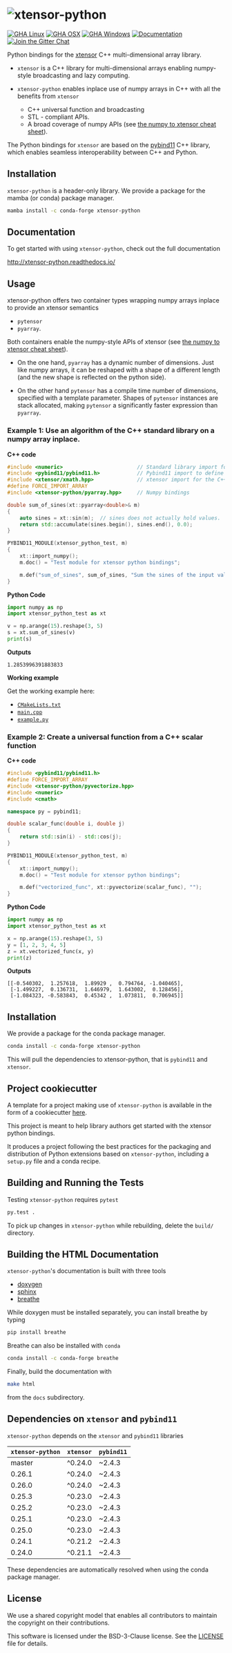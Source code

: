 # ![xtensor-python](docs/source/xtensor-python.svg)

[![GHA Linux](https://github.com/xtensor-stack/xtensor/actions/workflows/linux.yml/badge.svg)](https://github.com/xtensor-stack/xtensor/actions/workflows/linux.yml)
[![GHA OSX](https://github.com/xtensor-stack/xtensor/actions/workflows/osx.yml/badge.svg)](https://github.com/xtensor-stack/xtensor/actions/workflows/osx.yml)
[![GHA Windows](https://github.com/xtensor-stack/xtensor/actions/workflows/windows.yml/badge.svg)](https://github.com/xtensor-stack/xtensor/actions/workflows/windows.yml)
[![Documentation](http://readthedocs.org/projects/xtensor-python/badge/?version=latest)](https://xtensor-python.readthedocs.io/en/latest/?badge=latest)
[![Join the Gitter Chat](https://badges.gitter.im/Join%20Chat.svg)](https://gitter.im/QuantStack/Lobby?utm_source=badge&utm_medium=badge&utm_campaign=pr-badge&utm_content=badge)

Python bindings for the [xtensor](https://github.com/xtensor-stack/xtensor) C++ multi-dimensional array library.

 - `xtensor` is a C++ library for multi-dimensional arrays enabling numpy-style broadcasting and lazy computing.
 - `xtensor-python` enables inplace use of numpy arrays in C++ with all the benefits from `xtensor`

     - C++ universal function and broadcasting
     - STL - compliant APIs.
     - A broad coverage of numpy APIs (see [the numpy to xtensor cheat sheet](http://xtensor.readthedocs.io/en/latest/numpy.html)).

The Python bindings for `xtensor` are based on the [pybind11](https://github.com/pybind/pybind11/) C++ library, which enables seamless interoperability between C++ and Python.

## Installation

`xtensor-python` is a header-only library. We provide a package for the mamba (or conda) package manager.

```bash
mamba install -c conda-forge xtensor-python
```

## Documentation

To get started with using `xtensor-python`, check out the full documentation

http://xtensor-python.readthedocs.io/

## Usage

xtensor-python offers two container types wrapping numpy arrays inplace to provide an xtensor semantics

 - `pytensor`
 - `pyarray`.

Both containers enable the numpy-style APIs of xtensor (see [the numpy to xtensor cheat sheet](http://xtensor.readthedocs.io/en/latest/numpy.html)).

 - On the one hand, `pyarray` has a dynamic number of dimensions. Just like numpy arrays, it can be reshaped with a shape of a different length (and the new shape is reflected on the python side).

 - On the other hand `pytensor` has a compile time number of dimensions, specified with a template parameter. Shapes of `pytensor` instances are stack allocated, making `pytensor` a significantly faster expression than `pyarray`.

### Example 1: Use an algorithm of the C++ standard library on a numpy array inplace.

**C++ code**

```cpp
#include <numeric>                        // Standard library import for std::accumulate
#include <pybind11/pybind11.h>            // Pybind11 import to define Python bindings
#include <xtensor/xmath.hpp>              // xtensor import for the C++ universal functions
#define FORCE_IMPORT_ARRAY
#include <xtensor-python/pyarray.hpp>     // Numpy bindings

double sum_of_sines(xt::pyarray<double>& m)
{
    auto sines = xt::sin(m);  // sines does not actually hold values.
    return std::accumulate(sines.begin(), sines.end(), 0.0);
}

PYBIND11_MODULE(xtensor_python_test, m)
{
    xt::import_numpy();
    m.doc() = "Test module for xtensor python bindings";

    m.def("sum_of_sines", sum_of_sines, "Sum the sines of the input values");
}
```

**Python Code**

```python
import numpy as np
import xtensor_python_test as xt

v = np.arange(15).reshape(3, 5)
s = xt.sum_of_sines(v)
print(s)
```

**Outputs**

```
1.2853996391883833
```

**Working example**

Get the working example here:

*   [`CMakeLists.txt`](docs/source/examples/readme_example_1/CMakeLists.txt)
*   [`main.cpp`](docs/source/examples/readme_example_1/main.cpp)
*   [`example.py`](docs/source/examples/readme_example_1/example.py)

### Example 2: Create a universal function from a C++ scalar function

**C++ code**

```cpp
#include <pybind11/pybind11.h>
#define FORCE_IMPORT_ARRAY
#include <xtensor-python/pyvectorize.hpp>
#include <numeric>
#include <cmath>

namespace py = pybind11;

double scalar_func(double i, double j)
{
    return std::sin(i) - std::cos(j);
}

PYBIND11_MODULE(xtensor_python_test, m)
{
    xt::import_numpy();
    m.doc() = "Test module for xtensor python bindings";

    m.def("vectorized_func", xt::pyvectorize(scalar_func), "");
}
```

**Python Code**

```python
import numpy as np
import xtensor_python_test as xt

x = np.arange(15).reshape(3, 5)
y = [1, 2, 3, 4, 5]
z = xt.vectorized_func(x, y)
print(z)
```

**Outputs**

```
[[-0.540302,  1.257618,  1.89929 ,  0.794764, -1.040465],
 [-1.499227,  0.136731,  1.646979,  1.643002,  0.128456],
 [-1.084323, -0.583843,  0.45342 ,  1.073811,  0.706945]]
```

## Installation

We provide a package for the conda package manager.

```bash
conda install -c conda-forge xtensor-python
```

This will pull the dependencies to xtensor-python, that is `pybind11` and `xtensor`.

## Project cookiecutter

A template for a project making use of `xtensor-python` is available in the form of a cookiecutter [here](https://github.com/xtensor-stack/xtensor-python-cookiecutter).

This project is meant to help library authors get started with the xtensor python bindings.

It produces a project following the best practices for the packaging and distribution of Python extensions based on `xtensor-python`, including a `setup.py` file and a conda recipe.

## Building and Running the Tests

Testing `xtensor-python` requires `pytest`

  ``` bash
  py.test .
  ```

To pick up changes in `xtensor-python` while rebuilding, delete the `build/` directory.

## Building the HTML Documentation

`xtensor-python`'s documentation is built with three tools

 - [doxygen](http://www.doxygen.org)
 - [sphinx](http://www.sphinx-doc.org)
 - [breathe](https://breathe.readthedocs.io)

While doxygen must be installed separately, you can install breathe by typing

```bash
pip install breathe
```

Breathe can also be installed with `conda`

```bash
conda install -c conda-forge breathe
```

Finally, build the documentation with

```bash
make html
```

from the `docs` subdirectory.

## Dependencies on `xtensor` and `pybind11`

`xtensor-python` depends on the `xtensor` and `pybind11` libraries

| `xtensor-python` | `xtensor` |  `pybind11`      |
|------------------|-----------|------------------|
| master           |  ^0.24.0  | ~2.4.3           |
| 0.26.1           |  ^0.24.0  | ~2.4.3           |
| 0.26.0           |  ^0.24.0  | ~2.4.3           |
| 0.25.3           |  ^0.23.0  | ~2.4.3           |
| 0.25.2           |  ^0.23.0  | ~2.4.3           |
| 0.25.1           |  ^0.23.0  | ~2.4.3           |
| 0.25.0           |  ^0.23.0  | ~2.4.3           |
| 0.24.1           |  ^0.21.2  | ~2.4.3           |
| 0.24.0           |  ^0.21.1  | ~2.4.3           |

These dependencies are automatically resolved when using the conda package manager.

## License

We use a shared copyright model that enables all contributors to maintain the
copyright on their contributions.

This software is licensed under the BSD-3-Clause license. See the [LICENSE](LICENSE) file for details.

